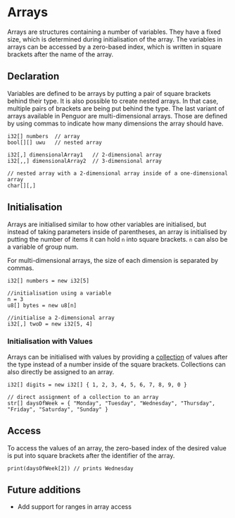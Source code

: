 # Arrays

Arrays are structures containing a number of variables.
They have a fixed size, which is determined during initialisation of the array.
The variables in arrays can be accessed by a zero-based index, which is written in square brackets after the name of the array.

## Declaration

Variables are defined to be arrays by putting a pair of square brackets behind their type.
It is also possible to create nested arrays. In that case, multiple pairs of brackets are being put behind the type.
The last variant of arrays available in Penguor are multi-dimensional arrays.
Those are defined by using commas to indicate how many dimensions the array should have.

```Penguor
i32[] numbers  // array
bool[][] uwu   // nested array

i32[,] dimensionalArray1   // 2-dimensional array
i32[,,] dimensionalArray2  // 3-dimensional array

// nested array with a 2-dimensional array inside of a one-dimensional array
char[][,]
```

## Initialisation

Arrays are initialised similar to how other variables are initialised, but instead of taking parameters inside of parentheses,
an array is initialised by putting the number of items  it can hold `n` into square brackets.
`n` can also be a variable of group num.

For multi-dimensional arrays, the size of each dimension is separated by commas.

```Penguor
i32[] numbers = new i32[5]

//initialisation using a variable
n = 3
u8[] bytes = new u8[n]

//initialise a 2-dimensional array
i32[,] twoD = new i32[5, 4]
```

### Initialisation with Values

Arrays can be initialised with values by providing a [collection](./index.md) of values after the type instead of a number inside of the square brackets.
Collections can also directly be assigned to an array.

```Penguor
i32[] digits = new i32[] { 1, 2, 3, 4, 5, 6, 7, 8, 9, 0 }

// direct assignment of a collection to an array
str[] daysOfWeek = { "Monday", "Tuesday", "Wednesday", "Thursday", "Friday", "Saturday", "Sunday" }
```

## Access

To access the values of an array, the zero-based index of the desired value is put into square brackets after the identifier of the array.

```Penguor
print(daysOfWeek[2]) // prints Wednesday
```

## Future additions

- Add support for ranges in array access

